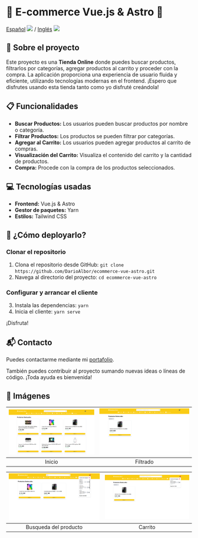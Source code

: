 
# 🛒 E-commerce Vue.js & Astro 🚀

[Español](README.md) <img src="https://flagicons.lipis.dev/flags/4x3/ar.svg" width="20"/> / [Inglés](README_EN.md) <img src="https://flagicons.lipis.dev/flags/4x3/us.svg" width="20"/>

## 📖 Sobre el proyecto

Este proyecto es una **Tienda Online** donde puedes buscar productos, filtrarlos por categorías, agregar productos al carrito y proceder con la compra. La aplicación proporciona una experiencia de usuario fluida y eficiente, utilizando tecnologías modernas en el frontend. ¡Espero que disfrutes usando esta tienda tanto como yo disfruté creándola!

## 📋 Funcionalidades

- **Buscar Productos:** Los usuarios pueden buscar productos por nombre o categoría.
- **Filtrar Productos:** Los productos se pueden filtrar por categorías.
- **Agregar al Carrito:** Los usuarios pueden agregar productos al carrito de compras.
- **Visualización del Carrito:** Visualiza el contenido del carrito y la cantidad de productos.
- **Compra:** Procede con la compra de los productos seleccionados.

## 💻 Tecnologías usadas

- **Frontend:** Vue.js & Astro
- **Gestor de paquetes:** Yarn
- **Estilos:** Tailwind CSS

## 🚀 ¿Cómo deployarlo?

### Clonar el repositorio

1. Clona el repositorio desde GitHub: `git clone https://github.com/DarioAlbor/ecommerce-vue-astro.git`
2. Navega al directorio del proyecto: `cd ecommerce-vue-astro`

### Configurar y arrancar el cliente

3. Instala las dependencias: `yarn`
4. Inicia el cliente: `yarn serve`

¡Disfruta!

## 📬 Contacto

Puedes contactarme mediante mi [portafolio](https://darioalbor.dev.ar).

También puedes contribuir al proyecto sumando nuevas ideas o líneas de código. ¡Toda ayuda es bienvenida!

## 📸 Imágenes

| ![Inicio](./imagesgit/home.png) | ![Filtrado](./imagesgit/filter.png) |
|:---------------------------------:|:----------------------------------------:|
| Inicio                            | Filtrado                                |

| ![Busqueda del producto](./imagesgit/search.png) | ![Carrito](./imagesgit/cart.png) |
|:---------------------------------------------------------:|:---------------------------------:|
| Busqueda del producto                                     | Carrito                           |